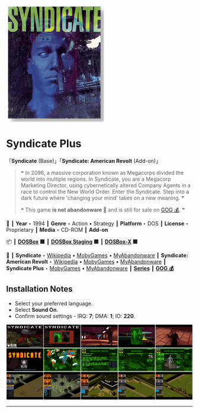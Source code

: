 ![](Thumbnail.png "application-thumbnail")

# Syndicate Plus

「**Syndicate** (Base)」「**Syndicate: American Revolt** (Add-on)」

> ❝ In 2096, a massive corporation known as Megacorps divided the world into multiple regions. In Syndicate, you are a Megacorp Marketing Director, using cybernetically altered Company Agents in a race to control the New World Order. Enter the Syndicate. Step into a dark future where 'changing your mind' takes on a new meaning. ❞
>
> ❝ This game **is not abandonware 🚫** and is still for sale on [GOG 💰](https://www.gog.com/en/game/syndicate). ❞
>

📌 ┃ **Year** ‣ 1994 ┃ **Genre** ‣ Action • Strategy ┃ **Platform** ‣ DOS ┃ **License** ‣ Proprietary ┃ **Media** ‣ CD-ROM ┃ **Add-on** 

📦 ┃ **[DOSBox](https://www.dosbox.com/) 🟩** ┃ **[DOSBox Staging](https://dosbox-staging.github.io/) 🟩** ┃ **[DOSBox-X](https://dosbox-x.com/) 🟩** 

📎 ┃ **Syndicate** ‣ [Wikipedia](https://en.wikipedia.org/wiki/Syndicate_(1993_video_game)) • [MobyGames](https://www.mobygames.com/game/281/syndicate/) • [MyAbandonware](https://www.myabandonware.com/game/syndicate-20t) ┃ **Syndicate: American Revolt** ‣ [Wikipedia](https://en.wikipedia.org/wiki/Syndicate:_American_Revolt) • [MobyGames](https://www.mobygames.com/game/282/syndicate-american-revolt/) • [MyAbandonware](https://www.myabandonware.com/game/syndicate-american-revolt-20s) ┃ **Syndicate Plus** ‣ [MobyGames](https://www.mobygames.com/game/6972/syndicate-plus/) • [MyAbandonware](https://www.myabandonware.com/game/syndicate-plus-310) ┃ **[Series](https://en.wikipedia.org/wiki/Syndicate_(series))** ┃ **[GOG 💰](https://www.gog.com/en/game/syndicate)** 

## Installation Notes
- Select your preferred language.
- Select **Sound On**.
- Confirm sound settings - IRQ: **7**; DMA: **1**; IO: **220**.

![](Montage.png "Syndicate Plus")

---

